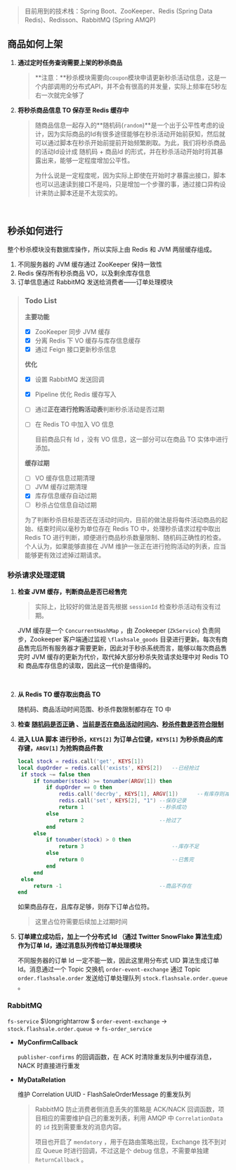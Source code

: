 > 目前用到的技术栈：Spring Boot、ZooKeeper、Redis (Spring Data Redis)、Redisson、RabbitMQ (Spring AMQP)



## **商品如何上架**

1. **通过定时任务查询需要上架的秒杀商品**

   > **注意：**秒杀模块需要向`coupon`模块申请更新秒杀活动信息，这是一个内部调用的分布式API，并不会有很高的并发量，实际上频率在5秒左右一次就完全够了

2. **将秒杀商品信息 TO 保存至 Redis 缓存中**

   > 随商品信息一起存入的**随机码(`random`)**是一个出于公平性考虑的设计，因为实际商品的Id有很多途径能够在秒杀活动开始前获知，然后就可以通过脚本在秒杀开始前提前开始频繁刷取。为此，我们将秒杀商品的活动Id设计成 随机码 + 商品Id 的形式，并在秒杀活动开始时将其暴露出来，能够一定程度增加公平性。
   >
   > 为什么说是一定程度呢，因为实际上即使在开始时才暴露出接口，脚本也可以迅速读到接口不是吗，只是增加一个步骤的事，通过接口异构设计来防止脚本还是不太现实的。


</br>

## **秒杀如何进行**

整个秒杀模块没有数据库操作，所以实际上由 Redis 和 JVM 两层缓存组成。

1. 不同服务器的 JVM 缓存通过 ZooKeeper 保持一致性
2. Redis 保存所有秒杀商品 VO，以及剩余库存信息
3. 订单信息通过 RabbitMQ 发送给消费者——订单处理模块

> ### **Todo List**
>
> **主要功能**
>
> - [x] ZooKeeper 同步 JVM 缓存
> - [x] 分离 Redis 下 VO 缓存与库存信息缓存
> - [x] 通过 Feign 接口更新秒杀信息
>
> **优化**
>
> - [x] 设置 RabbitMQ 发送回调
>
> - [x] Pipeline 优化 Redis 缓存写入
>
> - [ ] 通过**正在进行抢购活动表**判断秒杀活动是否过期
>
> - [ ] 在 Redis TO 中加入 VO 信息
>
>   目前商品只有 Id ，没有 VO 信息，这一部分可以在商品 TO 实体中进行添加。
>
> **缓存过期**
>
> - [ ] VO 缓存信息过期清理
> - [ ] JVM 缓存过期清理
> - [x] 库存信息缓存自动过期
> - [ ] 秒杀占位信息自动过期
>
> 为了判断秒杀目标是否还在活动时间内，目前的做法是将每件活动商品的起始、结束时间以毫秒为单位存在 Redis TO 中，处理秒杀请求过程中取出 Redis TO 进行判断，顺便进行商品秒杀数量限制、随机码正确性的检查。个人认为，如果能够直接在 JVM 维护一张正在进行抢购活动的列表，应当能够更有效过滤掉过期请求。

### 秒杀请求处理逻辑

1. **检查 JVM 缓存，判断商品是否已经售完**

   > 实际上，比较好的做法是首先根据 `sessionId` 检查秒杀活动有没有过期。

   JVM 缓存是一个 `ConcurrentHashMap` ，由 Zookeeper (`ZkService`) 负责同步，Zookeeper 客户端通过监视 `\flashsale_goods` 目录进行更新。每次有商品售完后所有服务器才需要更新，因此对于秒杀系统而言，能够以每次商品售完时 JVM 缓存的更新为代价，取代掉大部分秒杀失败请求处理中对 Redis TO 和 商品库存信息的读取，因此这一代价是值得的。

   </br>

2. **从 Redis TO 缓存取出商品 TO**

   随机码、商品活动时间范围、秒杀件数限制都存在 TO 中

3. **检查 <u>随机码是否正确</u> 、<u>当前是否在商品活动时间内</u>、<u>秒杀件数是否符合限制</u>**

4. **进入 LUA 脚本 进行秒杀，`KEYS[2]` 为订单占位键，`KEYS[1]` 为秒杀商品的库存键，`ARGV[1]` 为抢购商品件数**

   ```lua
   local stock = redis.call('get', KEYS[1])
   local dupOrder = redis.call('exists', KEYS[2])	--已经抢过
   	if stock ~= false then
   		if tonumber(stock) >= tonumber(ARGV[1]) then
   			if dupOrder == 0 then
   				redis.call('decrby', KEYS[1], ARGV[1])		--有库存则减
   				redis.call('set', KEYS[2], "1")	--保存记录
   				return 1						--秒杀成功
   			else
   				return 2						--抢过了
   			end
   		else
   			if tonumber(stock) > 0 then
   				return 3							--库存不足
   			else
   				return 0							--已售完
   			end
   		end
   	else
   		return -1								--商品不存在
   end
   ```

   如果商品存在，且库存足够，则存下订单占位符。

   > 这里占位符需要后续加上过期时间

5. **订单建立成功后，加上一个分布式 Id （通过 Twitter SnowFlake 算法生成）作为订单 Id，通过消息队列传给订单处理模块**

   不同服务器的订单 Id 一定不能一致，因此这里用分布式 UID 算法生成订单 Id。消息通过一个 Topic 交换机 `order-event-exchange` 通过 Topic `order.flashsale.order` 发送给订单处理队列 `stock.flashsale.order.queue` 。

### RabbitMQ

`fs-service` $\longrightarrow $ `order-event-exchange` $\longrightarrow$ `stock.flashsale.order.queue` $\longrightarrow$ `fs-order_service`

- **MyConfirmCallback**

  `publisher-confirms` 的回调函数，在 ACK 时清除重发队列中缓存消息，NACK 时直接进行重发

- **MyDataRelation**

  维护 Correlation UUID - FlashSaleOrderMessage 的重发队列

  > RabbitMQ 防止消费者侧消息丢失的策略是 ACK/NACK 回调函数，项目相应的需要维护自己的重发列表，利用 AMQP 中 `CorrelationData` 的 `id` 找到需要重发的消息内容。
  >
  > 项目也开启了 `mendatory` ，用于在路由策略出现，Exchange 找不到对应 Queue 时进行回调，不过这是个 debug 信息，不需要单独建 `ReturnCallback` 。

